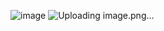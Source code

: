 ![image](https://user-images.githubusercontent.com/32540819/118275300-ee58ed00-b4ce-11eb-9abc-3959d58c5691.png)
 ![Uploading image.png…]()

